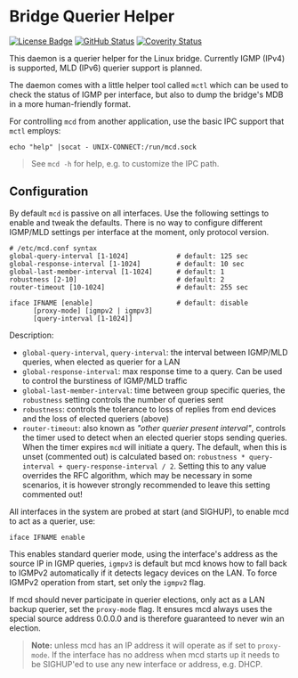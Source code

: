 Bridge Querier Helper
=====================
[![License Badge][]][License] [![GitHub Status][]][GitHub] [![Coverity Status][]][Coverity Scan]

This daemon is a querier helper for the Linux bridge.  Currently IGMP
(IPv4) is supported, MLD (IPv6) querier support is planned.

The daemon comes with a little helper tool called `mctl` which
can be used to check the status of IGMP per interface, but also to
dump the bridge's MDB in a more human-friendly format.

For controlling `mcd` from another application, use the basic IPC
support that `mctl` employs:

    echo "help" |socat - UNIX-CONNECT:/run/mcd.sock

> See `mcd -h` for help, e.g. to customize the IPC path.


Configuration
-------------

By default `mcd` is passive on all interfaces.  Use the following
settings to enable and tweak the defaults.  There is no way to configure
different IGMP/MLD settings per interface at the moment, only protocol
version.

    # /etc/mcd.conf syntax
    global-query-interval [1-1024]            # default: 125 sec
    global-response-interval [1-1024]         # default: 10 sec
    global-last-member-interval [1-1024]      # default: 1
    robustness [2-10]                         # default: 2
    router-timeout [10-1024]                  # default: 255 sec
    
    iface IFNAME [enable]                     # default: disable
          [proxy-mode] [igmpv2 | igmpv3]
          [query-interval [1-1024]]

Description:

  * `global-query-interval`, `query-interval`: the interval between
    IGMP/MLD queries, when elected as querier for a LAN
  * `global-response-interval`: max response time to a query.  Can be
    used to control the burstiness of IGMP/MLD traffic
  * `global-last-member-interval`: time between group specific queries,
    the `robustness` setting controls the number of queries sent
  * `robustness`: controls the tolerance to loss of replies from end
    devices and the loss of elected queriers (above)
  * `router-timeout`: also known as *"other querier present interval"*,
    controls the timer used to detect when an elected querier stops
    sending queries.  When the timer expires `mcd` will initiate a
    query.  The default, when this is unset (commented out) is
    calculated based on: `robustness * query-interval +
    query-response-interval / 2`.  Setting this to any value overrides
    the RFC algorithm, which may be necessary in some scenarios, it is
    however strongly recommended to leave this setting commented out!

All interfaces in the system are probed at start (and SIGHUP), to enable
mcd to act as a querier, use:

    iface IFNAME enable

This enables standard querier mode, using the interface's address as the
source IP in IGMP queries, `igmpv3` is default but mcd knows how to fall
back to IGMPv2 automatically if it detects legacy devices on the LAN.
To force IGMPv2 operation from start, set only the `igmpv2` flag.

If mcd should never participate in querier elections, only act as a LAN
backup querier, set the `proxy-mode` flag.  It ensures mcd always uses
the special source address 0.0.0.0 and is therefore guaranteed to never
win an election.

> **Note:** unless mcd has an IP address it will operate as if set to
> `proxy-mode`.  If the interface has no address when mcd starts up it
> needs to be SIGHUP'ed to use any new interface or address, e.g. DHCP.


[GitHub]:          https://github.com/kernelkit/mcd/actions/workflows/build.yml/
[GitHub Status]:   https://github.com/kernelkit/mcd/actions/workflows/build.yml/badge.svg
[License]:         https://en.wikipedia.org/wiki/ISC_license
[License Badge]:   https://img.shields.io/badge/License-ISC-blue.svg
[Coverity Scan]:   https://scan.coverity.com/projects/24475
[Coverity Status]: https://scan.coverity.com/projects/24475/badge.svg
